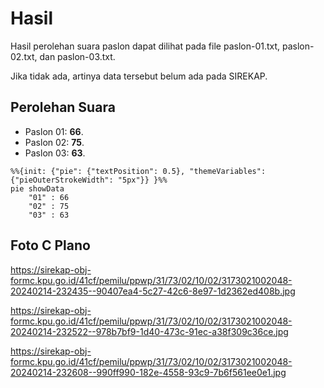 # Hasil

Hasil perolehan suara paslon dapat dilihat pada file paslon-01.txt, paslon-02.txt, dan paslon-03.txt.

Jika tidak ada, artinya data tersebut belum ada pada SIREKAP.

## Perolehan Suara

 * Paslon 01: **66**.
 * Paslon 02: **75**.
 * Paslon 03: **63**.

```mermaid
%%{init: {"pie": {"textPosition": 0.5}, "themeVariables": {"pieOuterStrokeWidth": "5px"}} }%%
pie showData
    "01" : 66
    "02" : 75
    "03" : 63
```
## Foto C Plano

https://sirekap-obj-formc.kpu.go.id/41cf/pemilu/ppwp/31/73/02/10/02/3173021002048-20240214-232435--90407ea4-5c27-42c6-8e97-1d2362ed408b.jpg

https://sirekap-obj-formc.kpu.go.id/41cf/pemilu/ppwp/31/73/02/10/02/3173021002048-20240214-232522--978b7bf9-1d40-473c-91ec-a38f309c36ce.jpg

https://sirekap-obj-formc.kpu.go.id/41cf/pemilu/ppwp/31/73/02/10/02/3173021002048-20240214-232608--990ff990-182e-4558-93c9-7b6f561ee0e1.jpg
